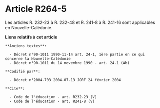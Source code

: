 # Article R264-5

Les articles R. 232-23 à R. 232-48 et R. 241-8 à R. 241-16 sont applicables en Nouvelle-Calédonie.

**Liens relatifs à cet article**

	**Anciens textes**:

	  - Décret n°90-1011 1990-11-14 art. 24-1, 1ère partie en ce qui concerne la Nouvelle-Calédonie
	  - Décret n°90-1011 du 14 novembre 1990 - art. 24-1 (Ab)

	**Codifié par**:

	  - Décret n°2004-703 2004-07-13 JORF 24 février 2004

	**Cite**:

	  - Code de l'éducation - art. R232-23 (V)
	  - Code de l'éducation - art. R241-8 (V)
